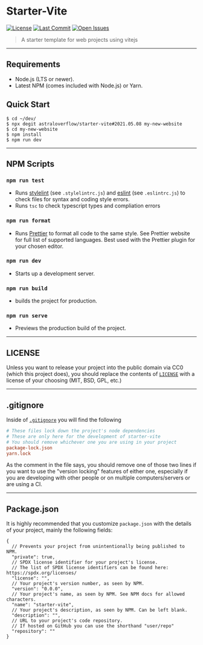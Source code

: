 # Starter-Vite

[![License][license-img]](https://github.com/astraloverflow/starter-vite/blob/master/LICENSE)
[![Last Commit][last-commit-img]](https://github.com/astraloverflow/starter-vite/commits/master)
[![Open Issues][issues-img]](https://github.com/astraloverflow/starter-vite/issues)

> A starter template for web projects using vitejs

---

## Requirements

- Node.js (LTS or newer).
- Latest NPM (comes included with Node.js) or Yarn.

## Quick Start

```shell
$ cd ~/dev/
$ npx degit astraloverflow/starter-vite#2021.05.08 my-new-website
$ cd my-new-website
$ npm install
$ npm run dev
```

---

## NPM Scripts

### `npm run test`

- Runs [stylelint](https://stylelint.io) (see `.stylelintrc.js`) and [eslint](https://eslint.org) (see `.eslintrc.js`) to check files for syntax and coding style errors.
- Runs `tsc` to check typescript types and compliation errors

### `npm run format`

- Runs [Prettier](https://prettier.io) to format all code to the same style. See Prettier website for full list of supported languages. Best used with the Prettier plugin for your chosen editor.

### `npm run dev`

- Starts up a development server.

### `npm run build`

- builds the project for production.

### `npm run serve`

- Previews the production build of the project.

---

## LICENSE

Unless you want to release your project into the public domain via CC0 (which this project does), you should replace the contents of [`LICENSE`](./LICENSE) with a license of your choosing (MIT, BSD, GPL, etc.)

---

## .gitignore

Inside of [`.gitignore`](./.gitignore) you will find the following

```ini
# These files lock down the project's node dependencies
# These are only here for the development of starter-vite
# You should remove whichever one you are using in your project
package-lock.json
yarn.lock
```

As the comment in the file says, you should remove one of those two lines if you want to use the "version locking" features of either one, especially if you are developing with other people or on multiple computers/servers or are using a CI.

---

## Package.json

It is highly recommended that you customize `package.json` with the details of your project, mainly the following fields:

```jsonc
{
  // Prevents your project from unintentionally being published to NPM.
  "private": true,
  // SPDX license identifier for your project's license.
  // The list of SPDX license identifiers can be found here: https://spdx.org/licenses/
  "license": "",
  // Your project's version number, as seen by NPM.
  "version": "0.0.0",
  // Your project's name, as seen by NPM. See NPM docs for allowed characters.
  "name": "starter-vite",
  // Your project's description, as seen by NPM. Can be left blank.
  "description": "",
  // URL to your project's code repository.
  // If hosted on GitHub you can use the shorthand "user/repo"
  "repository": ""
}
```

[license-img]: https://img.shields.io/github/license/astraloverflow/starter-vite.svg
[last-commit-img]: https://img.shields.io/github/last-commit/astraloverflow/starter-vite.svg
[issues-img]: https://img.shields.io/github/issues-raw/astraloverflow/starter-vite.svg
